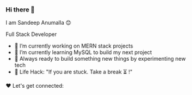 ### Hi there 👋

I am Sandeep Anumalla 😊

Full Stack Developer 

 - 🔭 I’m currently working on MERN stack projects 
 - 🌱 I’m currently learning MySQL to build my next project
 - 🚀 Always ready to build something new things by experimenting new tech
 - 🎯 Life Hack: "If you are stuck. Take a break ⏳ !"

❤️ Let's get connected:
 

<!--
**sandeepanumalla/sandeepanumalla** is a ✨ _special_ ✨ repository because its `README.md` (this file) appears on your GitHub profile.

Here are some ideas to get you started:

- 🔭 I’m currently working on MERN stack projects...
- 🌱 I’m currently learning ...
- 👯 I’m looking to collaborate on ...
- 🤔 I’m looking for help with ...
- 💬 Ask me about ...
- 📫 How to reach me: ...
- 😄 Pronouns: ...
- ⚡ Fun fact: ...
-->

